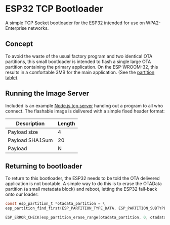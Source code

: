 # ESP32 TCP Bootloader
A simple TCP Socket bootloader for the ESP32 intended for use on WPA2-Enterprise networks.

## Concept

To avoid the waste of the usual factory program and two identical OTA partitions, this small bootloader is intended to flash a single large OTA partition containing the primary application.  On the ESP-WROOM-32, this results in a comfortable 3MB for the main application.  (See the [partition table](partitions.csv)).

## Running the Image Server

Included is an example [Node.js tcp server](test/tcp-server.js) handing out a program to all who connect.  The flashable image is delivered with a simple fixed header format: 


| Description  | Length |
| ------------- | ------------- |
| Payload size | 4 |
| Payload SHA1Sum | 20 |
| Payload | N |

## Returning to bootloader
To return to this bootloader, the ESP32 needs to be told the OTA delivered application is not bootable.  A simple way to do this is to erase the OTAData partition (a small metadata block) and reboot, letting the ESP32 fall-back onto our loader:

```c
const esp_partition_t *otadata_partition = \
esp_partition_find_first(ESP_PARTITION_TYPE_DATA, ESP_PARTITION_SUBTYPE_DATA_OTA, NULL);

ESP_ERROR_CHECK(esp_partition_erase_range(otadata_partition, 0, otadata_partition->size));
```
